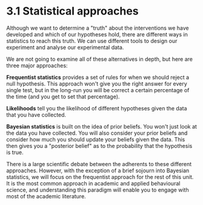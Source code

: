 # 3.1 Statistical approaches

Although we want to determine a "truth" about the interventions we have developed and which of our hypotheses hold, there are different ways in statistics to reach this truth. We can use different tools to design our experiment and analyse our experimental data.

We are not going to examine all of these alternatives in depth, but here are three major approaches:

**Frequentist statistics** provides a set of rules for when we should reject a null hypothesis. This approach won't give you the right answer for every single test, but in the long-run you will be correct a certain percentage of the time (and you get to set that percentage).

**Likelihoods** tell you the likelihood of different hypotheses given the data that you have collected.

**Bayesian statistics** is built on the idea of prior beliefs. You won't just look at the data you have collected. You will also consider your prior beliefs and consider how much you should update your beliefs given the data. This then gives you a "posterior belief" as to the probability that the hypothesis is true.

There is a large scientific debate between the adherents to these different approaches. However, with the exception of a brief sojourn into Bayesian statistics, we will focus on the frequentist approach for the rest of this unit. It is the most common approach in academic and applied behavioural science, and understanding this paradigm will enable you to engage with most of the academic literature.